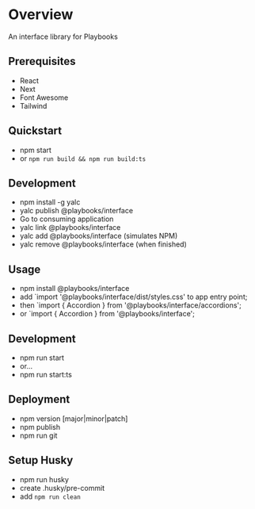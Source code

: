 # Overview
 An interface library for Playbooks

## Prerequisites
- React
- Next
- Font Awesome
- Tailwind

## Quickstart
- npm start
- or `npm run build && npm run build:ts`

## Development
- npm install -g yalc
- yalc publish @playbooks/interface
- Go to consuming application
- yalc link @playbooks/interface
- yalc add @playbooks/interface (simulates NPM)
- yalc remove @playbooks/interface (when finished)

## Usage
- npm install @playbooks/interface
- add `import '@playbooks/interface/dist/styles.css' to app entry point;
- then `import { Accordion } from '@playbooks/interface/accordions';
- or `import { Accordion } from '@playbooks/interface';

## Development
- npm run start
- or...
- npm run start:ts

## Deployment
- npm version [major|minor|patch]
- npm publish
- npm run git

## Setup Husky
- npm run husky
- create .husky/pre-commit
- add `npm run clean`